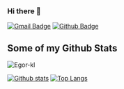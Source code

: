 ### Hi there 👋


[![Gmail Badge](https://img.shields.io/badge/-egor.kliutsuk@gmail.com-c14438?style=flat&logo=Gmail&logoColor=white&link=mailto:egor.kliutsuk@gmail.com)](mailto:egor.kliutsuk@gmail.com) [![Github Badge](https://img.shields.io/badge/-Egor-kl-grey?style=flat&logo=github&logoColor=white&link=https://github.com/Egor-kl/)](https://www.github.com/Egor-kl/)
## Some of my Github Stats
<p align=left> <img src=https://komarev.com/ghpvc/?username=Egor-kl alt=Egor-kl /> </p>

[![Github stats](https://github-readme-stats.vercel.app/api?username=Egor-kl&show_icons=true&include_all_commits=true)](https://github.com/Egor-kl/github-readme-stats)
[![Top Langs](https://github-readme-stats.vercel.app/api/top-langs/?username=Egor-kl&layout=compact)](https://github.com/Egor-kl/github-readme-stats)
